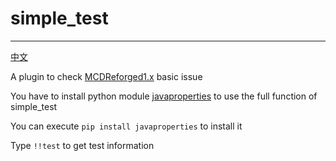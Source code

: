 # simple_test
-----
[中文](https://github.com/rickyhoho/simple_test/blob/master/README_cn.md)

A plugin to check [MCDReforged1.x](https://github.com/Fallen-Breath/MCDReforged) basic issue

You have to install python module [javaproperties](https://pypi.org/project/javaproperties/) to use the full function of simple_test

You can execute `pip install javaproperties` to install it

Type `!!test` to get test information
